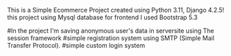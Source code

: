 This is a Simple Ecommerce Project created using Python 3.11, Django 4.2.5!
this project using Mysql database
for frontend I used Bootstrap 5.3


#In the project I'm saving anonymous user's data in serversite using The session framework
#simple registration system using SMTP (Simple Mail Transfer Protocol).
#simple custom login system
